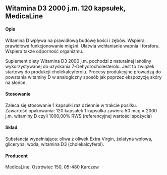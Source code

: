 ## Witamina D3 2000 j.m. 120 kapsułek, MedicaLine

#### Opis

Witamina D wpływa na prawidłową budowę kości i zębów. Wspiera prawidłowe funkcjonowanie mięśni. Ułatwia wchłanianie wapnia i forsforu. Wspiera także odporność organizmu.

Suplement diety Witamina D3 2000 j.m. pochodzi z naturalnej lanoliny wykorzystywanej do uzyskania 7-Dehydrocholesterolu. Jest to związek startowy do produkcji cholekalcyferolu. Procesy produkcyjne prowadzą do powstania witaminy D w analogiczny sposób jak poprzez ekspozycję skóry na słońce.

#### Stosowanie

Zaleca się stosowanie 1 kapsułki raz dziennie w trakcie posiłku.  
Zawartość opakowania: 120 kapsułek
1 kapsułka zawiera 50 mcg = 2000 j.m. witaminy D czyli 1000,00% RWS (referencyjnej wartości spożycia)

#### Skład

Substancja wypełniająca: oliwa z oliwek Extra Virgin, żelatyna wołowa, gliceryna, woda, witamina D3 (cholekalcyferol).

#### Producent
MedicaLine, Ostrówiec 150, 05-480 Karczew


 